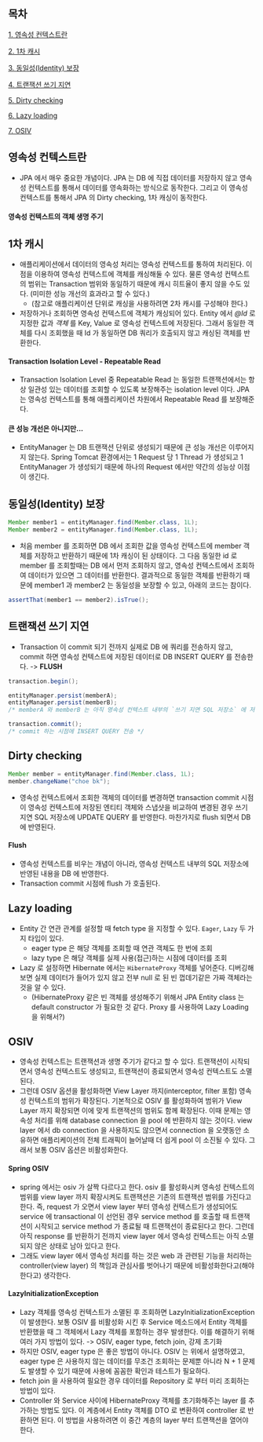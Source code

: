 ## 목차
[1. 영속성 컨텍스트란](#영속성-컨텍스트란)

[2. 1차 캐시](#1차-캐시)

[3. 동일성(Identity) 보장](#동일성(Identity)-보장)

[4. 트랜잭션 쓰기 지연](#트랜잭션-쓰기-지연)

[5. Dirty checking](#Dirty-checking)

[6. Lazy loading](#Lazy-loading)

[7. OSIV](#OSIV)

## 영속성 컨텍스트란
* JPA 에서 매우 중요한 개념이다. JPA 는 DB 에 직접 데이터를 저장하지 않고 영속성 컨텍스트를 통해서 데이터를 영속화하는 방식으로 동작한다. 그리고 이 영속성 컨텍스트를 통해서 JPA 의 Dirty checking, 1차 캐싱이 동작한다.

#### 영속성 컨텍스트의 객체 생명 주기

## 1차 캐시
* 애플리케이션에서 데이터의 영속성 처리는 영속성 컨텍스트를 통하여 처리된다. 이점을 이용하여 영속성 컨텍스트에 객체를 캐싱해둘 수 있다. 물론 영속성 컨텍스트의 범위는 Transaction 범위와 동일하기 때문에 캐시 히트율이 좋지 않을 수도 있다. (미미한 성능 개선의 효과라고 할 수 있다.)
  * (참고로 애플리케이션 단위로 캐싱을 사용하려면 2차 캐시를 구성해야 한다.)
* 저장하거나 조회하면 영속성 컨텍스트에 객체가 캐싱되어 있다. Entity 에서 *@Id* 로 지정한 값과 *객체* 를 Key, Value 로 영속성 컨텍스트에 저장된다. 그래서 동일한 객체를 다시 조회했을 때 Id 가 동일하면 DB 쿼리가 호출되지 않고 캐싱된 객체를 반환한다.

#### Transaction Isolation Level - Repeatable Read
* Transaction Isolation Level 중 Repeatable Read 는 동일한 트랜잭션에서는 항상 일관성 있는 데이터를 조회할 수 있도록 보장해주는 isolation level 이다. JPA 는 영속성 컨텍스트를 통해 애플리케이션 차원에서 Repeatable Read 를 보장해준다.

#### 큰 성능 개선은 아니지만...
* EntityManager 는 DB 트랜잭션 단위로 생성되기 때문에 큰 성능 개선은 이루어지지 않는다. Spring Tomcat 환경에서는 1 Request 당 1 Thread 가 생성되고 1 EntityManager 가 생성되기 때문에 하나의 Request 에서만 약간의 성능상 이점이 생긴다.

## 동일성(Identity) 보장
```java
Member member1 = entityManager.find(Member.class, 1L);
Member member2 = entityManager.find(Member.class, 1L);
```
* 처음 member 를 조회하면 DB 에서 조회한 값을 영속성 컨텍스트에 member 객체를 저장하고 반환하기 때문에 1차 캐싱이 된 상태이다. 그 다음 동일한 id 로 member 를 조회할때는 DB 에서 먼저 조회하지 않고, 영속성 컨텍스트에서 조회하여 데이터가 있으면 그 데이터를 반환한다. 결과적으로 동일한 객체를 반환하기 때문에 member1 과 member2 는 동일성을 보장할 수 있고, 아래의 코드는 참이다.
```java
assertThat(member1 == member2).isTrue();
```

## 트랜잭션 쓰기 지연
* Transaction 이 commit 되기 전까지 실제로 DB 에 쿼리를 전송하지 않고, commit 하면 영속성 컨텍스트에 저장된 데이터로 DB INSERT QUERY 를 전송한다. -> **FLUSH**
```java
transaction.begin();

entityManager.persist(memberA);
entityManager.persist(memberB);
/* memberA 와 memberB 는 아직 영속성 컨텍스트 내부의 `쓰기 지연 SQL 저장소` 에 저장되어있을 뿐 실제로 DB 에 INSERT QUERY 가 전송된 상태가 아니다. */

transaction.commit();
/* commit 하는 시점에 INSERT QUERY 전송 */
```

## Dirty checking
```java
Member member = entityManager.find(Member.class, 1L);
member.changeName("choe bk");
```
* 영속성 컨텍스트에서 조회한 객체의 데이터를 변경하면 transaction commit 시점이 영속성 컨텍스트에 저장된 엔티티 객체와 스냅샷을 비교하여 변경된 경우 쓰기 지연 SQL 저장소에 UPDATE QUERY 를 반영한다. 마찬가지로 flush 되면서 DB 에 반영된다.

#### Flush
* 영속성 컨텍스트를 비우는 개념이 아니라, 영속성 컨텍스트 내부의 SQL 저장소에 반영된 내용을 DB 에 반영한다.
* Transaction commit 시점에 flush 가 호출된다.

## Lazy loading
* Entity 간 연관 관계를 설정할 때 fetch type 을 지정할 수 있다. `Eager`, `Lazy` 두 가지 타입이 있다. 
  * eager type 은 해당 객체를 조회할 때 연관 객체도 한 번에 조회
  * lazy type 은 해당 객체를 실제 사용(접근)하는 시점에 데이터를 조회
* Lazy 로 설정하면 Hibernate 에서는 `HibernateProxy` 객체를 넣어준다. 디버깅해보면 실제 데이터가 들어가 있지 않고 전부 null 로 된 빈 껍데기같은 가짜 객체라는 것을 알 수 있다.
  * (HibernateProxy 같은 빈 객체를 생성해주기 위해서 JPA Entity class 는 default constructor 가 필요한 것 같다. Proxy 를 사용하여 Lazy Loading 을 위해서?)

## OSIV
* 영속성 컨텍스트는 트랜잭션과 생명 주기가 같다고 할 수 있다. 트랜잭션이 시작되면서 영속성 컨텍스트도 생성되고, 트랜잭션이 종료되면서 영속성 컨텍스트도 소멸된다.
* 그런데 OSIV 옵션을 활성화하면 View Layer 까지(interceptor, filter 포함) 영속성 컨텍스트의 범위가 확장된다. 기본적으로 OSIV 를 활성화하여 범위가 View Layer 까지 확장되면 이에 맞게 트랜잭션의 범위도 함께 확장된다. 이때 문제는 영속성 처리를 위해 database connection 을 pool 에 반환하지 않는 것이다. view layer 에서 db connection 을 사용하지도 않으면서 connection 을 오랫동안 소유하면 애플리케이션의 전체 트래픽이 늘어날때 더 쉽게 pool 이 소진될 수 있다. 그래서 보통 OSIV 옵션은 비활성화한다.

#### Spring OSIV
* spring 에서는 osiv 가 살짝 다르다고 한다. osiv 를 활성화시켜 영속성 컨텍스트의 범위를 view layer 까지 확장시켜도 트랜잭션은 기존의 트랜잭션 범위를 가진다고 한다. 즉, request 가 오면서 view layer 부터 영속성 컨텍스트가 생성되어도 service 에 transactional 이 선언된 경우 service method 를 호출할 때 트랜잭션이 시작되고 service method 가 종료될 때 트랜잭션이 종료된다고 한다. 그런데 아직 response 를 반환하기 전까지 view layer 에서 영속성 컨텍스트는 아직 소멸되지 않은 상태로 남아 있다고 한다.
* 그래도 view layer 에서 영속성 처리를 하는 것은 web 과 관련된 기능을 처리하는 controller(view layer) 의 책임과 관심사를 벗어나기 때문에 비활성화한다고(해야한다고) 생각한다.

#### LazyInitializationException
* Lazy 객체를 영속성 컨텍스트가 소멸된 후 조회하면 LazyInitializationException 이 발생한다. 보통 OSIV 를 비활성화 시킨 후 Service 메소드에서 Entity 객체를 반환했을 때 그 객체에서 Lazy 객체를 포함하는 경우 발생한다. 이를 해결하기 위해 여러 가지 방법이 있다. -> OSIV, eager type, fetch join, 강제 초기화
* 하지만 OSIV, eager type 은 좋은 방법이 아니다. OSIV 는 위에서 설명하였고, eager type 은 사용하지 않는 데이터를 무조건 조회하는 문제뿐 아니라 N + 1 문제도 발생할 수 있기 때문에 사용에 꼼꼼한 확인과 테스트가 필요하다.
* fetch join 을 사용하여 필요한 경우 데이터를 Repository 로 부터 미리 조회하는 방법이 있다. 
* Controller 와 Service 사이에 HibernateProxy 객체를 초기화해주는 layer 를 추가하는 방법도 있다. 이 계층에서 Entity 객체를 DTO 로 변환하여 controller 로 반환하면 된다. 이 방법을 사용하려면 이 중간 계층의 layer 부터 트랜잭션을 열어야 한다.
